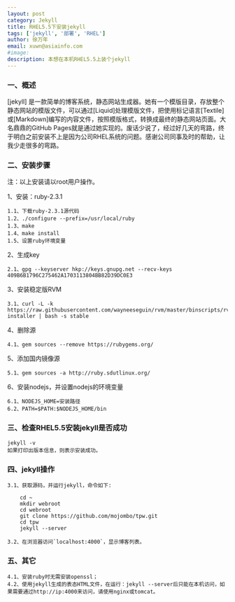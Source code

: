 ```yaml
---
layout: post
category: Jekyll
title: RHEL5.5下安装jekyll
tags: ['jekyll', '部署', 'RHEL']
author: 徐万年
email: xuwn@asiainfo.com
#image:
description: 本想在本机RHEL5.5上装个jekyll
---
```


### 一、概述
[jekyll] 是一款简单的博客系统，静态网站生成器。她有一个模版目录，存放整个静态网站的模版文件，可以通过[Liquid]处理模版文件，把使用标记语言[Textile]或[Markdown]编写的内容文件，按照模版格式，转换成最终的静态网站页面。大名鼎鼎的GitHub Pages就是通过她实现的。废话少说了，经过好几天的弯路，终于明白之前安装不上是因为公司RHEL系统的问题。感谢公司同事及时的帮助，让我少走很多的弯路。

### 二、安装步骤
注：以上安装请以root用户操作。

1、安装：ruby-2.3.1
	
	1.1、下载ruby-2.3.1源代码
	1.2、./configure --prefix=/usr/local/ruby
	1.3、make
	1.4、make install
	1.5、设置ruby环境变量
	
2、生成key

	2.1、gpg --keyserver hkp://keys.gnupg.net --recv-keys 409B6B1796C275462A1703113804BB82D39DC0E3

3、安装稳定版RVM

	3.1、curl -L -k https://raw.githubusercontent.com/wayneeseguin/rvm/master/binscripts/rvm-installer | bash -s stable

4、删除源
	
	4.1、gem sources --remove https://rubygems.org/

5、添加国内镜像源

	5.1、gem sources -a http://ruby.sdutlinux.org/

6、安装nodejs，并设置nodejs的环境变量

	6.1、NODEJS_HOME=安装路径
	6.2、PATH=$PATH:$NODEJS_HOME/bin
	

   
### 三、检查RHEL5.5安装jekyll是否成功
	
	jekyll -v
	如果打印出版本信息，则表示安装成功。

### 四、jekyll操作

	3.1、获取源码，并运行jekyll，命令如下:

		cd ~
		mkdir webroot
		cd webroot
		git clone https://github.com/mojombo/tpw.git
		cd tpw
		jekyll --server

	3.2、在浏览器访问`localhost:4000`，显示博客列表。

### 五、其它

	4.1、安装ruby时无需安装openssl；
	4.2、使用jekyll生成的表态HTML文件，在运行：jekyll --server后只能在本机访问，如果需要通过http://ip:4000来访问，请使用nginx或tomcat。

